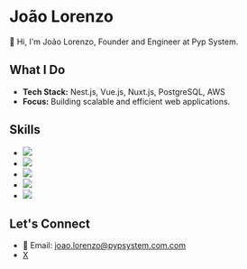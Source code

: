 # João Lorenzo

👋 Hi, I'm João Lorenzo, Founder and Engineer at Pyp System.

## What I Do

- **Tech Stack:** Nest.js, Vue.js, Nuxt.js, PostgreSQL, AWS
- **Focus:** Building scalable and efficient web applications.

## Skills

- ![](https://img.shields.io/badge/-Nest.js-E0234E?style=flat-square&logo=nestjs&logoColor=white)
- ![](https://img.shields.io/badge/-Vue.js-4FC08D?style=flat-square&logo=vue.js&logoColor=white)
- ![](https://img.shields.io/badge/-Nuxt.js-00C58E?style=flat-square&logo=nuxt.js&logoColor=white)
- ![](https://img.shields.io/badge/-PostgreSQL-336791?style=flat-square&logo=postgresql&logoColor=white)
- ![](https://img.shields.io/badge/-AWS-232F3E?style=flat-square&logo=amazon-aws&logoColor=white)

## Let's Connect

- 📧 Email: joao.lorenzo@pypsystem.com.com
- [X]([https://www.linkedin.com/in/joaolorenz/](https://x.com/home))
